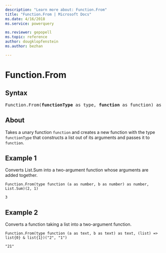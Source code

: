 ```yaml
---
description: "Learn more about: Function.From"
title: "Function.From | Microsoft Docs"
ms.date: 4/16/2018
ms.service: powerquery

ms.reviewer: gepopell
ms.topic: reference
author: dougklopfenstein
ms.author: bezhan

---
```

# Function.From

## Syntax

<pre>
Function.From(<b>functionType</b> as type, <b>function</b> as function) as function
</pre>

## About
Takes a unary function `function` and creates a new function with the type `functionType` that constructs a list out of its arguments and passes it to `function`.

## Example 1
Converts List.Sum into a two-argument function whose arguments are added together.

```powerquery-m
Function.From(type function (a as number, b as number) as number, List.Sum)(2, 1)
```

`3`

## Example 2
Converts a function taking a list into a two-argument function.

```powerquery-m
Function.From(type function (a as text, b as text) as text, (list) => list{0} & list{1})("2", "1")
```

`"21"`

